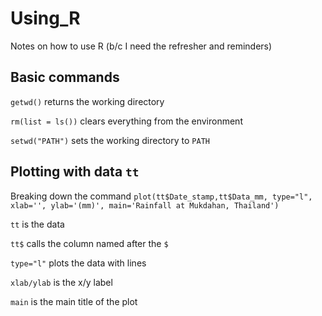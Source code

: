 # Using_R
Notes on how to use R (b/c I need the refresher and reminders)

## Basic commands
`getwd()` returns the working directory


`rm(list = ls())` clears everything from the environment


`setwd("PATH")` sets the working directory to `PATH`


## Plotting with data `tt`
Breaking down the command `plot(tt$Date_stamp,tt$Data_mm, type="l", xlab='', ylab='(mm)', main='Rainfall at Mukdahan, Thailand')`
     
`tt` is the data

`tt$` calls the column named after the `$`

`type="l"` plots the data with lines

`xlab/ylab` is the x/y label

`main` is the main title of the plot
